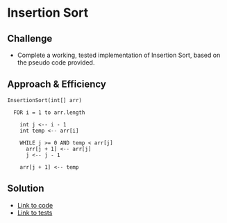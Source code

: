 # Insertion Sort

## Challenge
- Complete a working, tested implementation of Insertion Sort, based on the pseudo code provided.

## Approach & Efficiency
```
InsertionSort(int[] arr)
  
  FOR i = 1 to arr.length
  
    int j <-- i - 1
    int temp <-- arr[i]
    
    WHILE j >= 0 AND temp < arr[j]
      arr[j + 1] <-- arr[j]
      j <-- j - 1
      
    arr[j + 1] <-- temp
```

## Solution
- [Link to code](../challenges/src/main/java/challenges/Sorts/Sort.java)
- [Link to tests](../challenges/src/test/java/challenges/Sorts/SortTest.java)